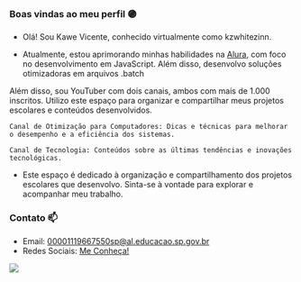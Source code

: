 ### Boas vindas ao meu perfil 🟣

- Olá! Sou Kawe Vicente, conhecido virtualmente como kzwhitezinn.

- Atualmente, estou aprimorando minhas habilidades na [Alura](https://www.alura.com.br), com foco no desenvolvimento em JavaScript. Além disso, desenvolvo soluções otimizadoras em arquivos .batch

Além disso, sou YouTuber com dois canais, ambos com mais de 1.000 inscritos. Utilizo este espaço para organizar e compartilhar meus projetos escolares e conteúdos desenvolvidos.

  ```
Canal de Otimização para Computadores: Dicas e técnicas para melhorar o desempenho e a eficiência dos sistemas.
  ```
  ```
Canal de Tecnologia: Conteúdos sobre as últimas tendências e inovações tecnológicas.
  ```
- Este espaço é dedicado à organização e compartilhamento dos projetos escolares que desenvolvo. Sinta-se à vontade para explorar e acompanhar meu trabalho.

### Contato 📫

- Email: 00001119667550sp@al.educacao.sp.gov.br
- Redes Sociais: [Me Conheça!](https://linktr.ee/zWhitezinn)

![](https://media.licdn.com/dms/image/v2/D4D22AQG7GrsLqnt9vw/feedshare-shrink_800/feedshare-shrink_800/0/1667226990824?e=2147483647&v=beta&t=BwHHFwd0bCkQDH-r5XSf379_eLmf4vrSqziu_qxDHYk)


